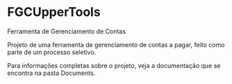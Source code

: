# FGCUpperTools
Ferramenta de Gerenciamento de Contas

Projeto de uma ferramenta de gerenciamento de contas a pagar, feito como parte de um processo seletivo.

Para informações completas sobre o projeto, veja a documentação que se encontra na pasta Documents.
